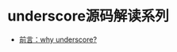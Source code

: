 # underscore源码解读系列

* [前言：why underscore?](https://github.com/cireric/underscore-analysis/issues/1)
